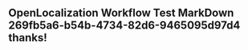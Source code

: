 <properties
ms.topic="hero-topic"
ms.test1="hero-topic"
ms.test2="test"/>

## OpenLocalization Workflow Test MarkDown 269fb5a6-b54b-4734-82d6-9465095d97d4 thanks!
